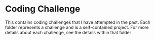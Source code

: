 # Coding Challenge

This contains coding challenges that I have attempted in the past. Each folder represents a challenge and is a self-contained
project. For more details about each challenge, see the details within that folder
